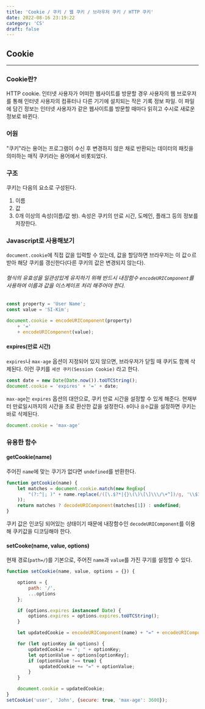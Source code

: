 ```yaml
---
title: 'Cookie / 쿠키 / 웹 쿠키 / 브라우저 쿠키 / HTTP 쿠키'
date: 2022-08-16 23:19:22
category: 'CS'
draft: false
---
```


## Cookie
---
### Cookie란?
HTTP cookie. 인터넷 사용자가 어떠한 웹사이트를 방문할 경우 사용자의 웹 브로우저를 통해 인터넷 사용자의 컴퓨터나 다른 기기에 설치되는 작은 기록 정보 파일.
이 파일에 담긴 정보는 인터넷 사용자가 같은 웹사이트를 방문할 때마다 읽히고 수시로 새로운 정보로 바뀐다.

### 어원
"쿠키"라는 용어는 프로그램이 수신 후 변경하지 않은 채로 반환되는 데이터의 패킷을 의미하는 매직 쿠키라는 용어에서 비롯되었다.

### 구조
쿠키는 다음의 요소로 구성된다.
1. 이름
2. 값
3. 0개 이상의 속성(이름/값 쌍). 속성은 쿠키의 만료 시간, 도메인, 플래그 등의 정보를 저장한다.

### Javascript로 사용해보기
`document.cookie`에 직접 값을 입력할 수 있는데, 값을 할당하면 브라우저는 이 값ㅇ르 받아 해당 쿠키를 갱신한다(다른 쿠키의 값은 변경되지 않는다).
###### 형식의 유효성을 일관성있게 유지하기 위해 반드시 내장함수 `encodeURIComponent`를 사용하여 이름과 값을 이스케이프 처리 해주어야 한다.
```js
const property = 'User Name';
const value = 'SI-Kim';

document.cookie = encodeURIComponent(property)
    + '='
    + encodeURIComponent(value);
```

#### expires(만료 시간)
`expires`나 `max-age` 옵션이 지정되어 있지 않으면, 브라우저가 닫힐 때 쿠키도 함께 삭제된다. 이런 쿠키를 `세션 쿠키(Session Cookie)` 라고 한다.
```js
const date = new Date(Date.now()).toUTCString();
document.cookie = 'expires' + '=' + date;
```
`max-age`는 `expires` 옵션의 대안으로, 쿠키 만료 시간을 설정할 수 있게 해준다. 현재부터 만료일시까지의 시간을 초로 환산한 값을 설정한다.
`0`이나 `음수`값을 설정하면 쿠키는 바로 삭제된다.
```js
document.cookie = 'max-age'
```

### 유용한 함수
#### getCookie(name)
주어진 `name`에 맞는 쿠기가 없다면 `undefined`를 반환한다.
```js
function getCookie(name) {
    let matches = document.cookie.match(new RegExp(
        "(?:^|; )" + name.replace(/([\.$?*|{}\(\)\[\]\\\/\+^])/g, '\\$1') + "=([^;]*)"
    ));
    return matches ? decodeURIComponent(matches[1]) : undefined;
}
```
쿠키 값은 인코딩 되어있는 상태이기 때문에 내장함수인 `decodeURIComponent`를 이용해 쿠키값을 디코딩해야 한다.

#### setCooke(name, value, options)
현재 경로(`path=/`)를 기본으로, 주어진 `name`과 `value`를 가진 쿠기를 설정할 수 있다.
```js
function setCookie(name, value, options = {}) {

    options = {
        path: '/',
        ...options
    };

    if (options.expires instanceof Date) {
        options.expires = options.expires.toUTCString();
    }

    let updatedCookie = encodeURIComponent(name) + "=" + encodeURIComponent(value);

    for (let optionKey in options) {
        updatedCookie += "; " + optionKey;
        let optionValue = options[optionKey];
        if (optionValue !== true) {
            updatedCookie += "=" + optionValue;
        }
    }

    document.cookie = updatedCookie;
}
setCookie('user', 'John', {secure: true, 'max-age': 3600});
```